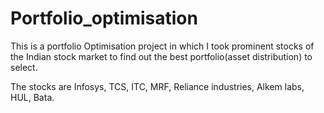 # Portfolio_optimisation
This is a portfolio Optimisation project in which I took prominent stocks of the Indian stock market to find out the best portfolio(asset distribution) to select.

The stocks are Infosys, TCS, ITC, MRF, Reliance industries, Alkem labs, HUL, Bata.

